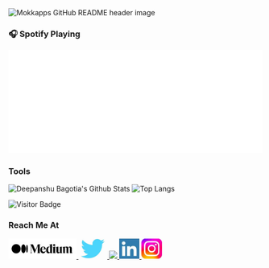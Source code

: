 <img src="https://github.com/Bagotia16/Bagotia16/blob/main/img/I%20am%20Deepanshu%20Bagotia.gif" alt="Mokkapps GitHub README header image">

### 🎧 Spotify Playing


![spotify-github-profile](https://github.com/Bagotia16/Bagotia16/blob/main/img/default.svg)
### Tools


![Deepanshu Bagotia's Github Stats](https://github-readme-stats.vercel.app/api?username=bagotia16&count_private=true&show_icons=true&include_all_commits=true)
![Top Langs](https://github-readme-stats.vercel.app/api/top-langs/?username=Bagotia16&hide=TeX&layout=compact)

![Visitor Badge](https://visitor-badge.laobi.icu/badge?page_id=Bagotia16.bagotia16)

### Reach Me At


<a href="https://medium.com/@bagotia" alt="blackcater's blog" target="_blank">
  <img src="https://github.com/Bagotia16/bagotia16/blob/main/img/Medium.jpeg" height="40" />
</a>


<a href="https://twitter.com/mr_bagotia" alt="blackcater's blog" target="_blank">
  <img src="https://github.com/Bagotia16/bagotia16/blob/main/img/Twitter.png" height="40" />
</a>


<a href="mailto:bagotiadeepanshu@gmail.com">
  <img src="https://th.bing.com/th/id/R.6b35a93344c4eb087ecb9451007da525?rik=jaVucFWT4h4pOg&riu=http%3a%2f%2fwww.pmldaily.com%2fwp-content%2fuploads%2f2019%2f02%2fnew-gmail-still-1.jpg&ehk=3Wbswk7IaXOE7hasSq2W2ghhNrep2CQFdk7UsytHyyE%3d&risl=&pid=ImgRaw&r=0" height="40" />
</a>


<a href="https://www.linkedin.com/in/deepanshu-bagotia/">
  <img src="https://github.com/Bagotia16/Bagotia16/blob/main/img/Linkedin.png" height="40" />
</a>


<a href="https://www.instagram.com/bagotia.deepanshu">
  <img src="https://github.com/Bagotia16/Bagotia16/blob/main/img/Insta.png" height="40" />
</a>
